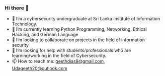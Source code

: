 ### Hi there 👋

- 🔭 I’m a cybersecurity undergraduate at Sri Lanka Institute of Information Technology.
- 🌱 I’m currently learning Python Programming, Networking, Ethical Hacking, and German Language  
- 👯 I’m looking to collaborate on projects in the field of information security
- 🤔 I’m looking for help with students/professionals who are learning/working in the field of Cybersecurity.
- 📫 How to reach me: geethdias9@gmail.com, Udageeth20@outlook.com

